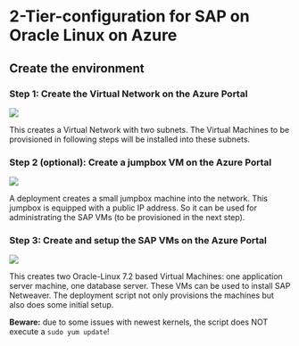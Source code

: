 # 2-Tier-configuration for SAP on Oracle Linux on Azure

## Create the environment

### Step 1: Create the Virtual Network on the Azure Portal
<a href="https://portal.azure.com/#create/Microsoft.Template/uri/https%3A%2F%2Fraw.githubusercontent.com%2Fhsirtl%2Fsap-2-tier-on-oracle-linux%2Fmaster%2Fnetwork.json" target="_blank">
    <img src="http://azuredeploy.net/deploybutton.png"/>
</a>

This creates a Virtual Network with two subnets. The Virtual Machines to be provisioned in
following steps will be installed into these subnets.

### Step 2 (optional): Create a jumpbox VM on the Azure Portal
<a href="https://portal.azure.com/#create/Microsoft.Template/uri/https%3A%2F%2Fraw.githubusercontent.com%2Fhsirtl%2Fsap-2-tier-on-oracle-linux%2Fmaster%2Fjumpbox.json" target="_blank">
    <img src="http://azuredeploy.net/deploybutton.png"/>
</a>

A deployment creates a small jumpbox machine into the network. This jumpbox is equipped with
a public IP address. So it can be used for administrating the SAP VMs (to be provisioned in 
the next step).

### Step 3: Create and setup the SAP VMs on the Azure Portal
<a href="https://portal.azure.com/#create/Microsoft.Template/uri/https%3A%2F%2Fraw.githubusercontent.com%2Fhsirtl%2Fsap-2-tier-on-oracle-linux%2Fmaster%2Fazuredeploy.json" target="_blank">
    <img src="http://azuredeploy.net/deploybutton.png"/>
</a>

This creates two Oracle-Linux 7.2 based Virtual Machines: one application server
machine, one database server. These VMs can be used to install SAP Netweaver.
The deployment script not only provisions the machines but also does some initial setup.

**Beware:** due to some issues with newest kernels, the script does NOT execute a `sudo yum update`!